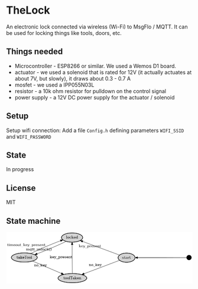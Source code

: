 # TheLock
An electronic lock connected via wireless (Wi-Fi) to MsgFlo / MQTT. It can be used for locking things like tools, doors, etc.

## Things needed
* Microcontroller - ESP8266 or similar. We used a Wemos D1 board.
* actuator - we used a solenoid that is rated for 12V (it actually actuates at about 7V, but slowly), it draws about 0.3 - 0.7 A
* mosfet - we used a IPP055N03L
* resistor - a 10k ohm resistor for pulldown on the control signal
* power supply - a 12V DC power supply for the actuator / solenoid

## Setup
Setup wifi connection: Add a file `Config.h` defining parameters `WIFI_SSID` and `WIFI_PASSWORD`

## State
In progress

## License
MIT

## State machine

![State machine diagram](./doc/states.png)
